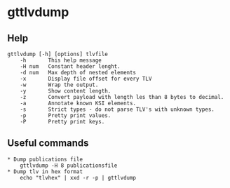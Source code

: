 # gttlvdump

## Help

	gttlvdump [-h] [options] tlvfile
		-h       This help message
		-H num   Constant header lenght.
		-d num   Max depth of nested elements
		-x       Display file offset for every TLV
		-w       Wrap the output.
		-y       Show content length.
		-z       Convert payload with length les than 8 bytes to decimal.
		-a       Annotate known KSI elements.
		-s       Strict types - do not parse TLV's with unknown types.
		-p       Pretty print values.
		-P       Pretty print keys.

## Useful commands

	* Dump publications file
		gttlvdump -H 8 publicationsfile
    * Dump tlv in hex format
        echo "tlvhex" | xxd -r -p | gttlvdump